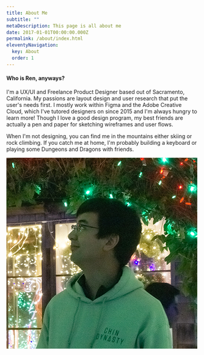 ```yaml
---
title: About Me
subtitle: ""
metaDescription: This page is all about me
date: 2017-01-01T00:00:00.000Z
permalink: /about/index.html
eleventyNavigation:
  key: About
  order: 1
---
```

#### Who is Ren, anyways?

I'm a UX/UI and Freelance Product Designer based out of Sacramento, California. My passions are layout design and user research that put the user's needs first. I mostly work within Figma and the Adobe Creative Cloud, which I've tutored designers on since 2015 and I'm always hungry to learn more! Though I love a good design program, my best friends are actually a pen and paper for sketching wireframes and user flows.

When I'm not designing, you can find me in the mountains either skiing or rock climbing. If you catch me at home, I'm probably building a keyboard or playing some Dungeons and Dragons with friends.

![picture of Ren](/static/img/ren_img.jpg "Picture of Ren")